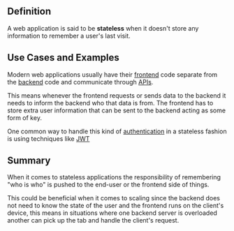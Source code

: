 ## Definition
A web application is said to be **stateless** when it doesn't store any information to remember a user's last visit.

## Use Cases and Examples
Modern web applications usually have their [frontend](frontend-web-framework.md) code separate from the [backend](web-framework.md) code and communicate through [APIs](api.md). 

This means whenever the frontend requests or sends data to the backend it needs to inform the backend who that data is from. The frontend has to store extra user information that can be sent to the backend acting as some form of key. 

One common way to handle this kind of [authentication](authentication.md) in a stateless fashion is using techniques like [JWT](jwt.md)

## Summary
When it comes to stateless applications the responsibility of remembering "who is who" is pushed to the end-user or the frontend side of things. 

This could be beneficial when it comes to scaling since the backend does not need to know the state of the user and the frontend runs on the client's device, this means in situations where one backend server is overloaded another can pick up the tab and handle the client's request.